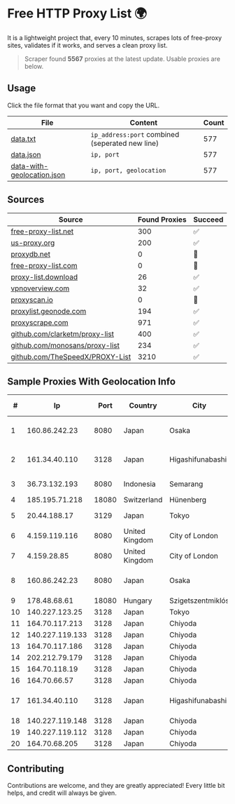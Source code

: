 
# Free HTTP Proxy List 🌍

It is a lightweight project that, every 10 minutes, scrapes lots of free-proxy sites, validates if it works, and serves a clean proxy list.


> Scraper found **5567** proxies at the latest update. Usable proxies are below.

## Usage

Click the file format that you want and copy the URL.


|File|Content|Count|
|----|-------|-----|
|[data.txt](https://raw.githubusercontent.com/themiralay/Proxy-List-World/master/data.txt)|`ip_address:port` combined (seperated new line)|577|
|[data.json](https://raw.githubusercontent.com/themiralay/Proxy-List-World/master/data.json)|`ip, port`|577|
|[data-with-geolocation.json](https://raw.githubusercontent.com/themiralay/Proxy-List-World/master/data-with-geolocation.json)|`ip, port, geolocation`|577|

## Sources

|Source|Found Proxies|Succeed|
|------|-------------|-------|
|[free-proxy-list.net](https://free-proxy-list.net)|300|✅|
|[us-proxy.org](https://www.us-proxy.org)|200|✅|
|[proxydb.net](http://proxydb.net)|0|🚫|
|[free-proxy-list.com](https://free-proxy-list.com/?page=&port=&type%5B%5D=http&type%5B%5D=https&up_time=0&search=Search)|0|🚫|
|[proxy-list.download](https://www.proxy-list.download/HTTP)|26|✅|
|[vpnoverview.com](https://vpnoverview.com/privacy/anonymous-browsing/free-proxy-servers)|32|✅|
|[proxyscan.io](https://www.proxyscan.io)|0|🚫|
|[proxylist.geonode.com](https://proxylist.geonode.com/api/proxy-list?limit=300&page=1&sort_by=lastChecked&sort_type=desc&protocols=http,https)|194|✅|
|[proxyscrape.com](https://api.proxyscrape.com/v2/?request=displayproxies&protocol=http&timeout=10000&country=all&ssl=all&anonymity=all)|971|✅|
|[github.com/clarketm/proxy-list](https://raw.githubusercontent.com/clarketm/proxy-list/master/proxy-list-raw.txt)|400|✅|
|[github.com/monosans/proxy-list](https://raw.githubusercontent.com/monosans/proxy-list/main/proxies/http.txt)|234|✅|
|[github.com/TheSpeedX/PROXY-List](https://raw.githubusercontent.com/TheSpeedX/PROXY-List/master/http.txt)|3210|✅|


## Sample Proxies With Geolocation Info

|#|Ip|Port|Country|City|Internet Service Provider|
|-|--|----|-------|----|-------------------------|
|1|160.86.242.23|8080|Japan|Osaka|Sony Network Communications Inc|
|2|161.34.40.110|3128|Japan|Higashifunabashi|NTT PC Communications, Inc.|
|3|36.73.132.193|8080|Indonesia|Semarang|PT. TELKOM INDONESIA|
|4|185.195.71.218|18080|Switzerland|Hünenberg|Datasource AG|
|5|20.44.188.17|3129|Japan|Tokyo|Microsoft Corporation|
|6|4.159.119.116|8080|United Kingdom|City of London|Microsoft Corporation|
|7|4.159.28.85|8080|United Kingdom|City of London|Microsoft Corporation|
|8|160.86.242.23|8080|Japan|Osaka|Sony Network Communications Inc|
|9|178.48.68.61|18080|Hungary|Szigetszentmiklós|UPC|
|10|140.227.123.25|3128|Japan|Tokyo|InfoSphere|
|11|164.70.117.213|3128|Japan|Chiyoda|InfoSphere|
|12|140.227.119.133|3128|Japan|Chiyoda|InfoSphere|
|13|164.70.117.186|3128|Japan|Chiyoda|InfoSphere|
|14|202.212.79.179|3128|Japan|Chiyoda|SIMPLEIA|
|15|164.70.118.19|3128|Japan|Chiyoda|InfoSphere|
|16|164.70.66.57|3128|Japan|Chiyoda|InfoSphere|
|17|161.34.40.110|3128|Japan|Higashifunabashi|NTT PC Communications, Inc.|
|18|140.227.119.148|3128|Japan|Chiyoda|InfoSphere|
|19|140.227.119.112|3128|Japan|Chiyoda|InfoSphere|
|20|164.70.68.205|3128|Japan|Chiyoda|InfoSphere|



## Contributing

Contributions are welcome, and they are greatly appreciated! Every
little bit helps, and credit will always be given.

